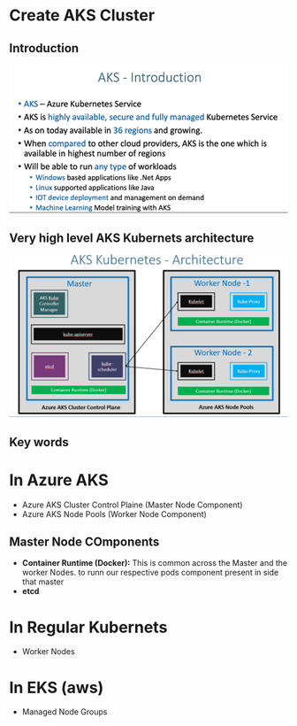 # Create AKS Cluster
## Introduction
![](2022-11-21-14-41-59.png)
## Very high level AKS Kubernets architecture
![](2022-11-21-14-47-16.png)
## Key words 
# In Azure AKS
* Azure AKS Cluster Control Plaine (Master Node Component)
* Azure AKS Node Pools (Worker Node Component)
## Master Node COmponents
*  **Container Runtime (Docker):** This is common across the Master and the worker Nodes. to runn our respective pods component present in side that master  
* **etcd**
# In Regular Kubernets 
* Worker Nodes

# In EKS (aws)
* Managed Node Groups 